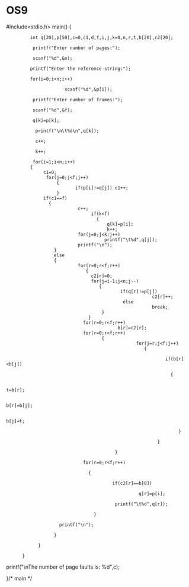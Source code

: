 # OS9
 
#include<stdio.h>
main()
{

             int q[20],p[50],c=0,c1,d,f,i,j,k=0,n,r,t,b[20],c2[20];

              printf("Enter number of pages:");

              scanf("%d",&n);

             printf("Enter the reference string:");

             for(i=0;i<n;i++)  

                          scanf("%d",&p[i]);

              printf("Enter number of frames:");

              scanf("%d",&f);

              q[k]=p[k];

               printf("\n\t%d\n",q[k]);

               c++;

               k++;

              for(i=1;i<n;i++)
             {
                  c1=0;  
                   for(j=0;j<f;j++)
                       {
                              if(p[i]!=q[j]) c1++;
                       }
                  if(c1==f)
                    {
                               c++;
                                    if(k<f)
                                      {
                                          q[k]=p[i];
                                          k++;
                               for(j=0;j<k;j++)
                                         printf("\t%d",q[j]);  
                               printf("\n");
                      }
                      else
                      {
                               for(r=0;r<f;r++)
                                  {
                                    c2[r]=0;
                                    for(j=i-1;j<n;j--)
                                       {
                                               if(q[r]!=p[j])  
                                                           c2[r]++;
                                                else
                                                           break;
                                        }  
                                   }
                                 for(r=0;r<f;r++)
                                              b[r]=c2[r];
                                 for(r=0;r<f;r++)
                                        {
                                                     for(j=r;j<f;j++)
                                                        {

                                                                if(b[r]<b[j]) 

                                                                  {  

                                                                        t=b[r];

                                                                        b[r]=b[j];

                                                                        b[j]=t;

                                                                     }

                                                             }

                                             }

                                 for(r=0;r<f;r++)

                                   {

                                            if(c2[r]==b[0])

                                                      q[r]=p[i];

                                             printf("\t%d",q[r]);

                                     }

                        printf("\n");

                      }                

                }

          }

printf("\nThe number of page faults is: %d",c);

}/* main */
